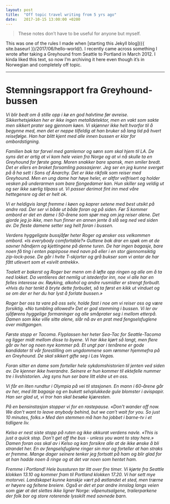 ```yaml
---
layout: post
title:  "Off topic travel writing from 5 yrs ago"
date:   2017-10-15 13:00:00 +0200
---
```


> These notes don’t have to be useful for anyone but myself.

This was one of the rules I made when [starting this Jekyll blog]({{ site.baseurl }}/2017/06/hello-world/). I recently came across something I wrote after taking a Greyhound from Seattle to Portland in March 2012. I kinda liked this text, so now I’m archiving it here even though it’s in Norwegian and completely off topic.

---

# Stemningsrapport fra Greyhound-bussen

*Vi blir bedt om å stille opp i kø en god halvtime før avreise. Sikkerhetsjekken her er ikke ingen metalldetektor, men en vakt som sakte men sikkert prater seg gjennom køen. Vi skjønner ikke helt hvorfor til å begynne med, men det er neppe tilfeldig at han bruker så lang tid på hvert reisefølge. Han har blitt kjent med alle innen bussen er klar for ombordstigning.*

*Familien bak tar farvel med gamlemor og sønn som skal hjem til LA. De syns det er artig at vi kom hele veien fra Norge og at vi nå skulle ta en Greyhound for første gang. Moren snakker bare spansk, men smiler bredt. Det er ellers en broket forsamling passasjerer. Jeg ser en jeg kunne sverget på å ha sett i Sons of Anarchy. Det er ikke rikfolk som reiser med Greyhound. Men en ung dame har høye heler, er altfor velfrisert og holder vesken på underarmen som bare fjongedamer kan. Hun skiller seg veldig ut og ser ikke særlig tilpass ut. Vi passer derimot fint inn med våre hettegensre og det er helt ok.*

*Vi er heldigvis langt fremme i køen og kaprer setene med best utsikt på andre rad. Der ser vi både ut både foran og på siden. Før S kommer ombord er det en dame i 50-årene som spør meg om jeg reiser alene. Det gjorde jeg jo ikke, men hun finner en annen jente å slå seg ned ved siden av. De fleste damene setter seg helt foran i bussen.*

*Verdens hyggeligste bussjåfør heter Roger og ønsker oss velkommen ombord. «Is everybody comfortable?» Guttene bak drar en spøk om at de savner håndjern og kjettingene på denne turen. De har ingen bagasje, bare noen få ting i enten papirpose med navn på eller i en stor gjennomsiktig zip-lock-pose. De går i hvite T-skjorter og grå bukser som vi antar de har fått utlevert som et «sivilt antrekk».*

*Toalett er bakerst og Roger ber menn om å løfte opp ringen og alle om å ta ned lokket. Da ventileres det nemlig ut istedenfor inn, noe vi alle har en felles interesse av. Røyking, alkohol og andre rusmidler er strengt forbudt. «Hvis du har tenkt å bryte dette forbudet, så ta først en kikk ut vinduet og se om der er her du har lyst å forlate bussen.»*

*Roger ber oss ta vare på oss selv, holde fast i noe om vi reiser oss og være forsiktig. «No tumbling allowed!» Det er god stemming i bussen. Vi ler av sjåførens hyggelige formaninger og alle småprater seg i mellom etterpå. Damen som ikke ville sitte alene, slår nå av en prat med fengselsfuglene over midtgangen.*

*Første stopp er Tacoma. Flyplassen her heter Sea-Tac for Seattle-Tacoma og ligger midt mellom disse to byene. Vi har ikke kjørt så langt, men flere går av her og noen nye kommer på. Et ungt par i tenårene er gode kandidater til vår forestilling om ungdommene som rømmer hjemmefra på en Greyhound. De skal sikkert gifte seg i Las Vegas.*

*Foran sitter en dame som forteller hele sykdomshistorien til jenten ved siden av. De kjenner ikke hverandre. Seinere er hun kommer til ektefelle nummer tre i livshistorien. Jeg syns hun ser bare litt eldre ut en oss.*

*Vi får en liten rundtur i Olympia på vei til stasjonen. En mann i 60-årene går av her, med litt bagasje og en bukett selvplukkede gule blomster i avispapir. Han ser glad ut, vi tror han skal besøke kjæresten.*

*På en bensinstasjon stopper vi for en rastepause. «Don't wander off now. We don’t want to leave anybody behind, but we can’t wait for you. So just 10 minutes, folks.» Med den stemmen må han ha jobbet i barne-tv i et tidligere liv.*

*Kelso er nest siste stopp på ruten og ikke akkurat verdens navle. «This is just a quick stop. Don't get off the bus - unless you want to stay here.» Damen foran oss skal av i Kelso og kan forsikre alle at de ikke ønske å bli strandet her. En av fengselsfuglene ringer sin mor og forteller at han straks er fremme. Mange dager seinere tenker jeg fortsatt på ham og blir glad for at han hadde noen å ringe og at det var noen som hentet ham.*

*Fremme i Portland! Hele bussturen tar litt over fire timer. Vi kjørte fra Seattle klokken 13.10 og kommer fram til Portland klokken 17.20. Vi har sett mye motorvei. Landskapet kunne kanskje vært på østlandet et sted, men trærne er høyere og feltene breiere. Også er det et par andre innslag langs veien som gjør at det slettes ikke ligner Norge: våpenutsalgene, trailerparkene der folk bor og store roterende lysskilt med savnede barn.*

